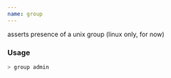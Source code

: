 ```yaml
---
name: group
---
```

asserts presence of a unix group (linux only, for now)


### Usage

```bash
> group admin
```
